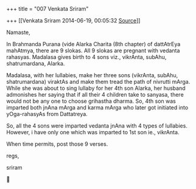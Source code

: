 +++
title = "007 Venkata Sriram"

+++
[[Venkata Sriram	2014-06-19, 00:05:32 [Source](https://groups.google.com/g/samskrita/c/AVCdJ7BqzSE)]]



Namaste,

  

In Brahmanda Purana (vide Alarka Charita (8th chapter) of dattAtrEya mahAtmya, there are 9 slokas. All 9 slokas are pregnant with vedanta rahasyas. Madalasa gives birth to 4 sons viz., vikrAnta, subAhu, shatrumardana, Alarka.

  

Madalasa, with her lullabies, make her three sons (vikrAnta, subAhu, shatrumardana) viraktAs and make them tread the path of nivrutti mArga.
While she was about to sing lullaby for her 4th son Alarka, her husband admonishes her saying that if all their 4 children take to sanyasa, there would not be any one to choose grihastha dharma. So, 4th son was imparted both jnAna mArga and karma mArga who later got initiated into yOga-rahasyAs from Dattatreya.

  

So, all the 4 sons were imparted vedanta jnAna with 4 types of lullabies. However, i have only one which was imparted to 1st son ie., vikrAnta.

  

When time permits, post those 9 verses.

  

regs,

sriram



